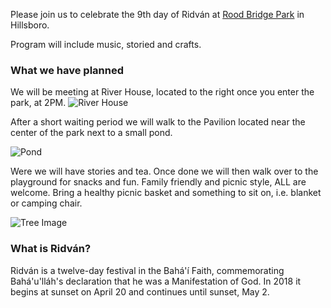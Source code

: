 Please join us to celebrate the 9th day of Ridván at [Rood Bridge Park](https://www.google.com/maps/place/Rood+Bridge+Park/@45.4927928,-122.9503761,15z/data=!4m5!3m4!1s0x0:0x5fea6e1d2751c7df!8m2!3d45.4927928!4d-122.9503761) in Hillsboro.

Program will include music, storied and crafts.

### What we have planned

We will be meeting at River House, located to the right once you enter the park, at 2PM.
![River House](https://dun6irwnoloqf.cloudfront.net/images/venues/7419/River-House-at-Rood-Bridge-Park-Wedding-Hillsboro-OR-1.1453525403.jpg)

After a short waiting period we will walk to the Pavilion located near the center of the park next to a small pond.

![Pond](https://www.hillsboro2035.org/wp-content/uploads/2015/11/Trepha-Baron-Pavilion-Rood-Bridge-Park.jpg)

Were we will have stories and tea. Once done we will then walk over to the playground for snacks and fun. Family friendly and picnic style, ALL are welcome. Bring a healthy picnic basket and something to sit on, i.e. blanket or camping chair.

![Tree Image](https://cyberious.github.io/ridvan/tree.jpg)

### What is Ridván?
Ridván is a twelve-day festival in the Bahá'í Faith, commemorating Bahá'u'lláh's declaration that he was a Manifestation of God. In 2018 it begins at sunset on April 20 and continues until sunset, May 2.
